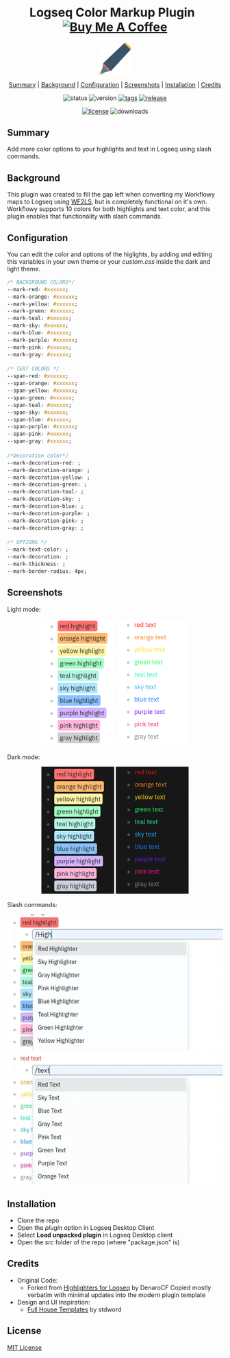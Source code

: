 <h1 align="center">
  Logseq Color Markup Plugin
  <span align="right" height="30">&nbsp;</span>
  <a href="https://www.buymeacoffee.com/clemtibs" target="_blank">
    <img src="https://cdn.buymeacoffee.com/buttons/v2/default-red.png" alt="Buy Me A Coffee" style="height: 30px !important;width: 108px !important;" ></a>
  </a>
</h1>

<p align="center">
  <img align="center" width="15%" src="./highlighter-marker.svg"/>
</p>

<p align="center">
  <a href="#summary">Summary</a> |
  <a href="#background">Background</a> |
  <a href="#configuration">Configuration</a> |
  <a href="#screenshots">Screenshots</a> |
  <a href="#installation">Installation</a> |
  <a href="#credits">Credits</a>
</p>

<div align="center">

![status](https://img.shields.io/badge/status-beta-e89829)
![version](https://img.shields.io/badge/version-1.0.0-5895C9)
[![tags](https://img.shields.io/github/tag/brianclements/logseq-color-markup?include_prereleases=&sort=semver&color=blue)](https://github.com/brianclements/logseq-color-markup/releases/)
[![release](https://img.shields.io/github/v/release/brianclements/logseq-color-markup?color=5895C9)](https://github.com/brianclements/logseq-color-markup/releases)

</div>
<div align="center">

[![license](https://img.shields.io/badge/License-MIT-blue)](#license)
![downloads](https://img.shields.io/github/downloads/brianclements/logseq-color-markup/total.svg?color=D25584)

</div>

## Summary

Add more color options to your highlights and text in Logseq using slash commands.

## Background

This plugin was created to fill the gap left when converting my Workflowy maps
to Logseq using [WF2LS](https://github.com/brianclements/wf2ls), but is
completely functional on it's own. Workflowy supports 10 colors for both
highlights and text color, and this plugin enables that functionality with slash
commands.

## Configuration

You can edit the color and options of the higlights, by adding and editing
this variables in your own theme or your _custom.css_ inside the dark and light
theme.
```css
/* BACKGROUND COLORS*/
--mark-red: #xxxxxx;
--mark-orange: #xxxxxx;
--mark-yellow: #xxxxxx;
--mark-green: #xxxxxx;
--mark-teal: #xxxxxx;
--mark-sky: #xxxxxx;
--mark-blue: #xxxxxx;
--mark-purple: #xxxxxx;
--mark-pink: #xxxxxx;
--mark-gray: #xxxxxx;

/* TEXT COLORS */
--span-red: #xxxxxx;
--span-orange: #xxxxxx;
--span-yellow: #xxxxxx;
--span-green: #xxxxxx;
--span-teal: #xxxxxx;
--span-sky: #xxxxxx;
--span-blue: #xxxxxx;
--span-purple: #xxxxxx;
--span-pink: #xxxxxx;
--span-gray: #xxxxxx;

/*Decoration color*/
--mark-decoration-red: ;
--mark-decoration-orange: ;
--mark-decoration-yellow: ;
--mark-decoration-green: ;
--mark-decoration-teal: ;
--mark-decoration-sky: ;
--mark-decoration-blue: ;
--mark-decoration-purple: ;
--mark-decoration-pink: ;
--mark-decoration-gray: ;

/* OPTIONS */
--mark-text-color: ;
--mark-decoration: ;
--mark-thickness: ;
--mark-border-radius: 4px;
```
## Screenshots

Light mode:

<div align="center">

![Light Theme Highlight](docs/light-theme-hl.png)
![Light Theme Text](docs/light-theme-text.png)

</div>

Dark mode:

<div align="center">

![Dark Theme Highlight](docs/dark-theme-hl.png)
![Dark Theme Text](docs/dark-theme-text.png)

</div>

Slash commands:

<div align="center">

![Highlight Slash Command](docs/slash-command-hl.gif)
![Text Slash Command](docs/slash-command-text.gif)

</div>

## Installation

- Clone the repo
- Open the _plugin_ option in Logseq Desktop Client
- Select **Load unpacked plugin** in Logseq Desktop client
- Open the _src_ folder of the repo (where "package.json" is)

## Credits

- Original Code:
  - Forked from [Highlighters for Logseq](https://github.com/DenaroCF/Highlighters-for-Logseq) by DenaroCF
      Copied mostly verbatim with minimal updates into the modern plugin template
- Design and UI Inspiration:
  - [Full House Templates](https://github.com/stdword/logseq13-full-house-plugin) by stdword

## License

[MIT License](https://github.com/brianclements/logseq-color-markup/blob/main/LICENSE)
